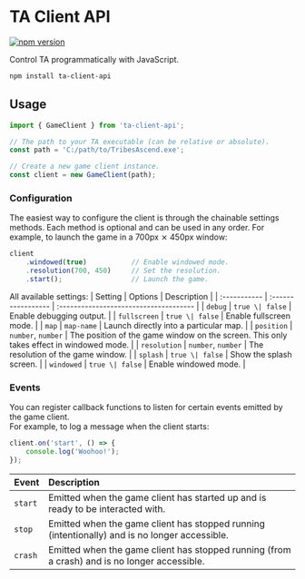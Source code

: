 # TA Client API

[![npm version](https://badge.fury.io/js/ta-client-api.svg)](https://www.npmjs.com/package/ta-client-api)

Control TA programmatically with JavaScript.

```sh
npm install ta-client-api
```

## Usage

```js
import { GameClient } from 'ta-client-api';

// The path to your TA executable (can be relative or absolute).
const path = 'C:/path/to/TribesAscend.exe';

// Create a new game client instance.
const client = new GameClient(path);
```

### Configuration

The easiest way to configure the client is through the chainable settings methods.
Each method is optional and can be used in any order. For example, to launch the game in a 700px ⨯ 450px window: 

```js
client
	.windowed(true)           // Enable windowed mode.
	.resolution(700, 450)     // Set the resolution.
	.start();                 // Launch the game.
```

All available settings:
| Setting      | Options            | Description                            |
| :----------- | :----------------- | :------------------------------------- |
| `debug`      | `true \| false`    | Enable debugging output.               |
| `fullscreen` | `true \| false`    | Enable fullscreen mode.                |
| `map`        | `map-name`         | Launch directly into a particular map. |
| `position`   | `number`, `number` | The position of the game window on the screen. This only takes effect in windowed mode. |
| `resolution` | `number`, `number` | The resolution of the game window.     |
| `splash`     | `true \| false`    | Show the splash screen.                |
| `windowed`   | `true \| false`    | Enable windowed mode.                  |


### Events

You can register callback functions to listen for certain events emitted by the game client.  
For example, to log a message when the client starts:
```js
client.on('start', () => {
	console.log('Woohoo!');
});
```

| Event   | Description                                                                     |
| :------ | :------------------------------------------------------------------------------ |
| `start` | Emitted when the game client has started up and is ready to be interacted with. |
| `stop`  | Emitted when the game client has stopped running (intentionally) and is no longer accessible. |
| `crash` | Emitted when the game client has stopped running (from a crash) and is no longer accessible. |
